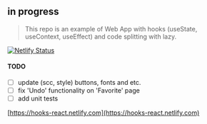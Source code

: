in progress
--------------------------------
> This repo is an example of Web App with hooks (useState, useContext, useEffect) and code splitting with lazy.

[![Netlify Status](https://api.netlify.com/api/v1/badges/4d853017-7159-4520-b9ee-cc9951715434/deploy-status)](https://app.netlify.com/sites/hooks-react/deploys) 

#### TODO
- [ ] update (scc, style) buttons, fonts and etc.
- [ ] fix 'Undo' functionality on 'Favorite' page
- [ ] add unit tests

[https://hooks-react.netlify.com](https://hooks-react.netlify.com)
